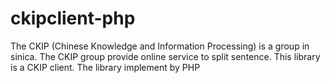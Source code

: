 ckipclient-php
==============

The CKIP (Chinese Knowledge and Information Processing) is a group in sinica. The CKIP group provide online service to split sentence. This library is a CKIP client. The library implement by PHP
